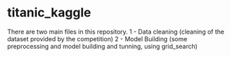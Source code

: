 # titanic_kaggle

There are two main files in this repository.
1 - Data cleaning (cleaning of the dataset provided by the competition)
2 - Model Building (some preprocessing and model building and tunning, using grid_search)
